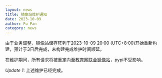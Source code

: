 ```yaml
---
layout: news
title: 镜像站维护通知
date: 2023-10-09
author: Fu Pan
category: news
---
```


由于业务调整，镜像站储存阵列于2023-10-09 20:00 (UTC+8:00)开始重新构建，预计于3日后完成，未构建完成维护时间顺延。

在维护期间，所有请求将被重定向至[教育网联合镜像站](https://mirrors.cernet.edu.cn)，pypi不受影响。

*Update 1*: 上述维护已经完成。  